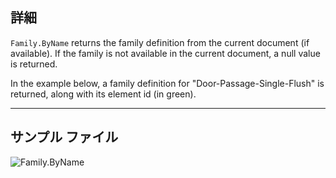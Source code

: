 ## 詳細
`Family.ByName` returns the family definition from the current document (if available). If the family is not available in the current document, a null value is returned.

In the example below, a family definition for "Door-Passage-Single-Flush" is returned, along with its element id (in green).
___
## サンプル ファイル

![Family.ByName](./Revit.Elements.Family.ByName_img.jpg)
